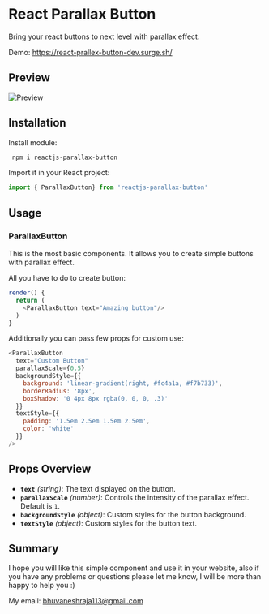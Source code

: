﻿# React Parallax Button

Bring your react buttons to next level with parallax effect.

Demo: https://react-prallex-button-dev.surge.sh/

## Preview
![Preview](https://raw.githubusercontent.com/bhuvaneshwararaja/react-parallax-button/master/demo.gif)

## Installation

Install module:

```js
 npm i reactjs-parallax-button
```
Import it in your React project:
```js
import { ParallaxButton} from 'reactjs-parallax-button'
```

## Usage

### ParallaxButton

This is the most basic components. It allows you to create simple buttons with parallax effect.

All you have to do to create button:
```js
render() {
  return (
    <ParallaxButton text="Amazing button"/>
  )
}
```

Additionally you can pass few props for custom use:
```js
<ParallaxButton
  text="Custom Button"
  parallaxScale={0.5}
  backgroundStyle={{
    background: 'linear-gradient(right, #fc4a1a, #f7b733)',
    borderRadius: '8px',
    boxShadow: '0 4px 8px rgba(0, 0, 0, .3)'
  }}
  textStyle={{
    padding: '1.5em 2.5em 1.5em 2.5em',
    color: 'white'
  }}
/>
```

## Props Overview

- **`text`** *(string)*: The text displayed on the button.
- **`parallaxScale`** *(number)*: Controls the intensity of the parallax effect. Default is `1`.
- **`backgroundStyle`** *(object)*: Custom styles for the button background.
- **`textStyle`** *(object)*: Custom styles for the button text.

## Summary

I hope you will like this simple component and use it in your website, also if you have any problems or questions please let me know, I will be more than happy to help you :)

My email:  [bhuvaneshraja113@gmail.com](mailto:bhuvaneshraja113@gmail.com)
